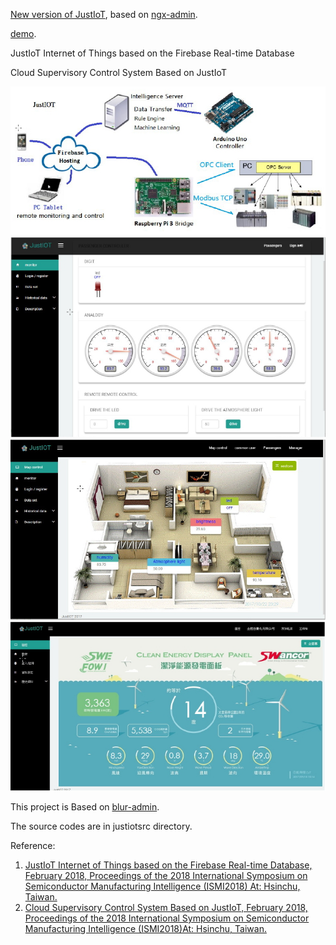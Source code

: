 [New version of JustIoT](https://github.com/wujeng/justiot2), based on  [ngx-admin](https://github.com/akveo/ngx-admin).

[demo](https://wujeng.github.io/justiot2/demo).


JustIoT Internet of Things based on the Firebase Real-time Database

Cloud Supervisory Control System Based on JustIoT

![justiot](justiot0.jpg "Structure of JustIoT")
![house](justiot1.jpg "Smart house application")
![smarthouse](justiot2.jpg "Smart house monitoring")
![offshorewind](justiot3.jpg "offshore wind power system monitoring")

This project is Based on  [blur-admin](https://github.com/akveo/blur-admin).

The source codes are in justiotsrc directory.


Reference:
1. [JustIoT Internet of Things based on the Firebase Real-time Database, February 2018, Proceedings of the 2018 International Symposium on Semiconductor Manufacturing Intelligence (ISMI2018) At: Hsinchu, Taiwan.](https://www.researchgate.net/publication/323342152_JustIoT_Internet_of_Things_based_on_the_Firebase_Real-time_Database)
2. [Cloud Supervisory Control System Based on JustIoT, February 2018, Proceedings of the 2018 International Symposium on Semiconductor Manufacturing Intelligence (ISMI2018)At: Hsinchu, Taiwan.](https://www.researchgate.net/publication/323342314_Cloud_Supervisory_Control_System_Based_on_JustIoT)
